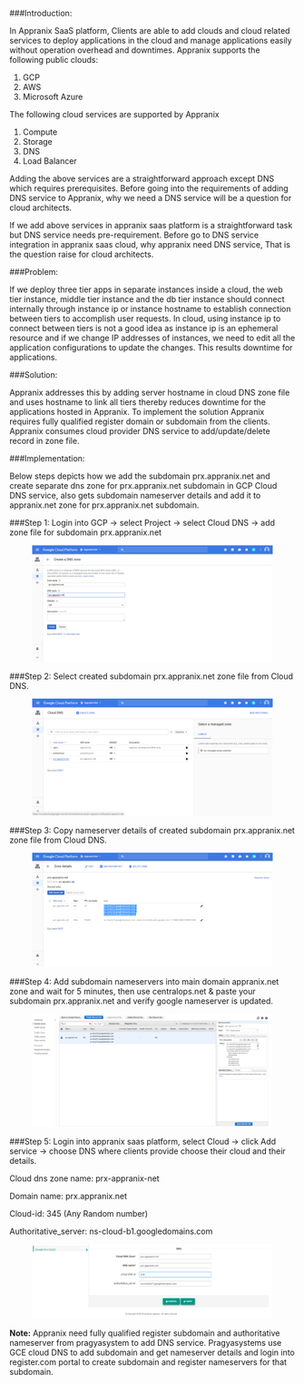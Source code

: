 
###Introduction:

In Appranix SaaS platform, Clients are able to add clouds and cloud related services to deploy applications in the cloud and manage applications easily without operation overhead and downtimes.
Appranix supports the following public clouds:

 1. GCP
 2. AWS
 3. Microsoft Azure

The following cloud services are supported by Appranix

  1. Compute
  2. Storage
  3. DNS
  4. Load Balancer


Adding the above services are a straightforward approach except DNS which requires prerequisites. Before going into the requirements of adding DNS service to Appranix, why we need a DNS service will be a question for cloud architects.


 If we add above services in appranix saas platform is a straightforward task but DNS service needs pre-requirement. Before go to  DNS service integration in appranix saas cloud, why appranix need DNS service, That is the  question raise for cloud architects.

###Problem:

If we deploy three tier apps in separate instances inside a cloud, the web tier instance, middle tier instance and the db tier instance should connect internally through instance ip or instance hostname to establish connection between tiers to accomplish user requests. In cloud, using instance ip to connect between tiers is not a good idea as instance ip is an ephemeral resource and if we change IP addresses of instances, we need to edit all the application configurations to update the changes. This results downtime for applications.

###Solution:

Appranix addresses this by adding server hostname in cloud DNS zone file and uses hostname to link all tiers thereby reduces downtime for the applications hosted in Appranix. To implement the solution Appranix requires fully qualified register domain or subdomain from the clients. Appranix consumes cloud provider DNS service to add/update/delete record in zone file.


###Implementation:

Below steps depicts how we add the subdomain prx.appranix.net and create separate dns zone for prx.appranix.net subdomain in GCP Cloud DNS service, also gets subdomain nameserver details and add it to appranix.net zone for prx.appranix.net subdomain.

###Step 1:
Login into GCP → select Project → select Cloud DNS → add zone file for subdomain prx.appranix.net



<figure class="concept_image">
  <img src="../../images/image3.png" alt="Navbar" title="Navbar">
</figure>


###Step 2:
Select created subdomain prx.appranix.net zone file from Cloud DNS.


<figure class="concept_image">
  <img src="../../images/image4.png" alt="Navbar" title="Navbar">
</figure>


###Step 3:
Copy nameserver details of created subdomain prx.appranix.net zone file from Cloud DNS.

<figure class="concept_image">
  <img src="../../images/image1.png" alt="Navbar" title="Navbar">
</figure>


###Step 4:
Add subdomain nameservers into main domain appranix.net zone and wait for 5 minutes, then use centralops.net & paste your subdomain prx.appranix.net and verify google nameserver is updated.

<figure class="concept_image">
  <img src="../../images/image2.png" alt="Navbar" title="Navbar">
</figure>


###Step 5:
Login into appranix saas platform, select Cloud → click Add service → choose DNS where clients provide choose their cloud and their details.

  Cloud dns zone name:    prx-appranix-net

  Domain name:         prx.appranix.net

  Cloud-id:            345 (Any Random number)

  Authoritative_server:    ns-cloud-b1.googledomains.com


<figure class="concept_image">
  <img src="../../images/image5.png" alt="Navbar" title="Navbar">
</figure>

**Note:**  Appranix need fully qualified register subdomain and authoritative nameserver from pragyasystem to add DNS service. Pragyasystems use GCE cloud DNS to add subdomain and get nameserver details  and login into register.com portal to create subdomain and register nameservers for that subdomain.
